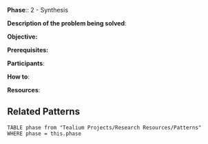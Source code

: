 ---
---
**Phase**:: 2 - Synthesis

**Description of the problem being solved**:

**Objective:**

**Prerequisites:**

**Participants**:

**How to**:

**Resources**:

## Related Patterns
```dataview
TABLE phase from "Tealium Projects/Research Resources/Patterns"
WHERE phase = this.phase
```